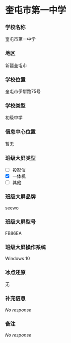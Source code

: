 # 奎屯市第一中学

### 学校名称

奎屯市第一中学

### 地区

新疆奎屯市

### 学校位置

奎屯市伊犁路75号

### 学校类型

初级中学

### 信息中心位置

暂无

### 班级大屏类型

- [ ] 投影仪
- [x] 一体机
- [ ] 其他

### 班级大屏品牌

seewo

### 班级大屏型号

FB86EA

### 班级大屏操作系统

Windows 10

### 冰点还原

无

### 补充信息

_No response_

### 备注

_No response_